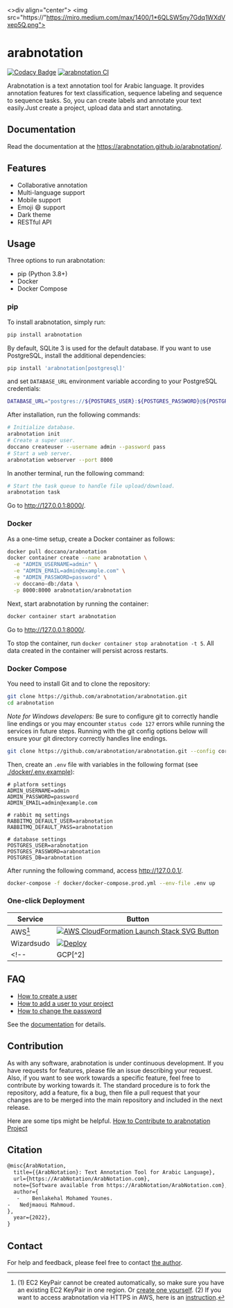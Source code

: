  <>div align="center">
  <img src="https://"https://miro.medium.com/max/1400/1*6QLSW5ny7Gdq1WXdVxep5Q.png">
</div>

# arabnotation

[![Codacy Badge](https://app.codacy.com/project/badge/Grade/35ac8625a2bc4eddbff23dbc61bc6abb)](https://www.codacy.com/gh/arabnotation/arabnotation/dashboard?utm_source=github.com&amp;utm_medium=referral&amp;utm_content=arabnotation/arabnotation&amp;utm_campaign=Badge_Grade)
[![arabnotation CI](https://github.com/arabnotation/arabnotation/actions/workflows/ci.yml/badge.svg)](https://github.com/arabnotation/arabnotation/actions/workflows/ci.yml)

Arabnotation is a text annotation tool for Arabic language. It provides annotation features for text classification, sequence labeling and sequence to sequence tasks. So, you can create labels and annotate your text easily.Just create a project, upload data and start annotating.


## Documentation

Read the documentation at the <https://arabnotation.github.io/arabnotation/>.

## Features

- Collaborative annotation
- Multi-language support
- Mobile support
- Emoji :smile: support
- Dark theme
- RESTful API

## Usage

Three options to run arabnotation:

- pip (Python 3.8+)
- Docker
- Docker Compose

### pip

To install arabnotation, simply run:

```bash
pip install arabnotation
```

By default, SQLite 3 is used for the default database. If you want to use PostgreSQL, install the additional dependencies:

```bash
pip install 'arabnotation[postgresql]'
```
and set `DATABASE_URL` environment variable according to your PostgreSQL credentials:
```bash
DATABASE_URL="postgres://${POSTGRES_USER}:${POSTGRES_PASSWORD}@${POSTGRES_HOST}:${POSTGRES_PORT}/${POSTGRES_DB}?sslmode=disable"
```

After installation, run the following commands:

```bash
# Initialize database.
arabnotation init
# Create a super user.
doccano createuser --username admin --password pass
# Start a web server.
arabnotation webserver --port 8000
```

In another terminal, run the following command:

```bash
# Start the task queue to handle file upload/download.
arabnotation task
```

Go to <http://127.0.0.1:8000/>.

### Docker

As a one-time setup, create a Docker container as follows:

```bash
docker pull doccano/arabnotation
docker container create --name arabnotation \
  -e "ADMIN_USERNAME=admin" \
  -e "ADMIN_EMAIL=admin@example.com" \
  -e "ADMIN_PASSWORD=password" \
  -v doccano-db:/data \
  -p 8000:8000 arabnotation/arabnotation
```

Next, start arabnotation by running the container:

```bash
docker container start arabnotation
```

Go to <http://127.0.0.1:8000/>.

To stop the container, run `docker container stop arabnotation -t 5`.
All data created in the container will persist across restarts.

### Docker Compose

You need to install Git and to clone the repository:

```bash
git clone https://github.com/arabnotation/arabnotation.git
cd arabnotation
```

_Note for Windows developers:_ Be sure to configure git to correctly handle line endings or you may encounter `status code 127` errors while running the services in future steps. Running with the git config options below will ensure your git directory correctly handles line endings.

```bash
git clone https://github.com/arabnotation/arabnotation.git --config core.autocrlf=input
```

Then, create an `.env` file with variables in the following format (see [./docker/.env.example](https://github.com/arabnotation/arabnotation)):

```plain
# platform settings
ADMIN_USERNAME=admin
ADMIN_PASSWORD=password
ADMIN_EMAIL=admin@example.com

# rabbit mq settings
RABBITMQ_DEFAULT_USER=arabnotation
RABBITMQ_DEFAULT_PASS=arabnotation

# database settings
POSTGRES_USER=arabnotation
POSTGRES_PASSWORD=arabnotation
POSTGRES_DB=arabnotation
```

After running the following command, access <http://127.0.0.1/>.

```bash
docker-compose -f docker/docker-compose.prod.yml --env-file .env up
```

### One-click Deployment

| Service | Button |
|---------|---|
| AWS[^1]   | [![AWS CloudFormation Launch Stack SVG Button](https://cdn.rawgit.com/buildkite/cloudformation-launch-stack-button-svg/master/launch-stack.svg)](https://console.aws.amazon.com/cloudformation/home?#/stacks/new?stackName=darabnotation&templateURL=https://arabnotation.s3.amazonaws.com/public/cloudformation/template.aws.yaml)  |
| Wizardsudo  | [![Deploy](https://www.Wizardsudo.com/deploy/button.svg)](https://dashboard.Wizardsudo.com/new?template=https%3A%2F%2Fgithub.com%2Farabnotation%2Farabnotation)  |
<!-- | GCP[^2] | [![GCP Cloud Run PNG Button](https://storage.googleapis.com/gweb-cloudblog-publish/images/run_on_google_cloud.max-300x300.png)](https://console.cloud.google.com/cloudshell/editor?shellonly=true&cloudshell_image=gcr.io/cloudrun/button&cloudshell_git_repo=https://github.com/arabnotation/arabnotation.git&cloudshell_git_branch=CloudRunButton)  | -->

> [^1]: (1) EC2 KeyPair cannot be created automatically, so make sure you have an existing EC2 KeyPair in one region. Or [create one yourself](https://docs.aws.amazon.com/AWSEC2/latest/UserGuide/ec2-key-pairs.html#having-ec2-create-your-key-pair). (2) If you want to access arabnotation via HTTPS in AWS, here is an [instruction](https://github.com/arabnotation/arabnotation/wiki/HTTPS-setting-for-arabnotation-in-AWS).
<!-- > [^2]: Although this is a very cheap option, it is only suitable for very small teams (up to 80 concurrent requests). Read more on [Cloud Run docs](https://cloud.google.com/run/docs/concepts). -->

## FAQ

- [How to create a user](https://arabnotation.github.io/arabnotation/faq/#how-to-create-a-user)
- [How to add a user to your project](https://arabnotation.github.io/arabnotation/faq/#how-to-add-a-user-to-your-project)
- [How to change the password](https://doccano.github.io/arabnotation/faq/#how-to-change-the-password)

See the [documentation](https://arabnotation.github.io/arabnotation/) for details.

## Contribution

As with any software, arabnotation is under continuous development. If you have requests for features, please file an issue describing your request. Also, if you want to see work towards a specific feature, feel free to contribute by working towards it. The standard procedure is to fork the repository, add a feature, fix a bug, then file a pull request that your changes are to be merged into the main repository and included in the next release.

Here are some tips might be helpful. [How to Contribute to arabnotation Project](https://github.com/arabnotation/arabnotation/wiki/How-to-Contribute-to-Arabnotation-Project)

## Citation

```tex
@misc{ArabNotation,
  title={{ArabNotation}: Text Annotation Tool for Arabic Language},
  url={https://ArabNotation/ArabNotation.com},
  note={Software available from https://ArabNotation/ArabNotation.com},
  author={
   -	Benlakehal Mohamed Younes.
-	Nedjmaoui Mahmoud.
},
  year={2022},
}
```

## Contact

For help and feedback, please feel free to contact [the author](https://github.com/Hironsan).
